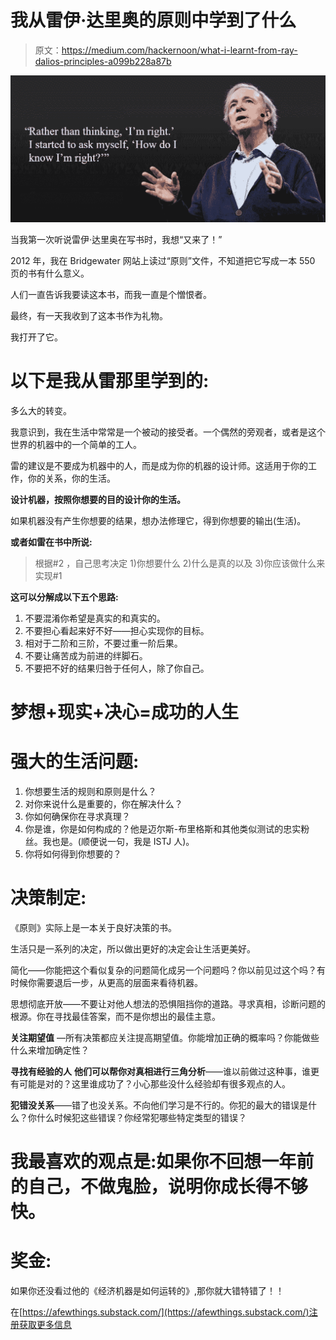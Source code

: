 # 我从雷伊·达里奥的原则中学到了什么

> 原文：<https://medium.com/hackernoon/what-i-learnt-from-ray-dalios-principles-a099b228a87b>

![](img/3500e057793d00c6d0eef4a956140fc1.png)

当我第一次听说雷伊·达里奥在写书时，我想“又来了！”

2012 年，我在 Bridgewater 网站上读过“原则”文件，不知道把它写成一本 550 页的书有什么意义。

人们一直告诉我要读这本书，而我一直是个憎恨者。

最终，有一天我收到了这本书作为礼物。

我打开了它。

# 以下是我从雷那里学到的:

多么大的转变。

我意识到，我在生活中常常是一个被动的接受者。一个偶然的旁观者，或者是这个世界的机器中的一个简单的工人。

雷的建议是不要成为机器中的人，而是成为你的机器的设计师。这适用于你的工作，你的关系，你的生活。

**设计机器，按照你想要的目的设计你的生活。**

如果机器没有产生你想要的结果，想办法修理它，得到你想要的输出(生活)。

**或者如雷在书中所说:**

> 根据#2 ，自己思考决定 1)你想要什么 2)什么是真的以及 3)你应该做什么来实现#1

**这可以分解成以下五个思路:**

1.  不要混淆你希望是真实的和真实的。
2.  不要担心看起来好不好——担心实现你的目标。
3.  相对于二阶和三阶，不要过重一阶后果。
4.  不要让痛苦成为前进的绊脚石。
5.  不要把不好的结果归咎于任何人，除了你自己。

# 梦想+现实+决心=成功的人生

# 强大的生活问题:

1.  你想要生活的规则和原则是什么？
2.  对你来说什么是重要的，你在解决什么？
3.  你如何确保你在寻求真理？
4.  你是谁，你是如何构成的？他是迈尔斯-布里格斯和其他类似测试的忠实粉丝。我也是。(顺便说一句，我是 ISTJ 人)。
5.  你将如何得到你想要的？

# 决策制定:

《原则》实际上是一本关于良好决策的书。

生活只是一系列的决定，所以做出更好的决定会让生活更美好。

简化——你能把这个看似复杂的问题简化成另一个问题吗？你以前见过这个吗？有时候你需要退后一步，从更高的层面来看待机器。

思想彻底开放——不要让对他人想法的恐惧阻挡你的道路。寻求真相，诊断问题的根源。你在寻找最佳答案，而不是你想出的最佳主意。

**关注期望值** —所有决策都应关注提高期望值。你能增加正确的概率吗？你能做些什么来增加确定性？

**寻找有经验的人** **他们可以帮你对真相进行三角分析**——谁以前做过这种事，谁更有可能是对的？这里谁成功了？小心那些没什么经验却有很多观点的人。

**犯错没关系**——错了也没关系。不向他们学习是不行的。你犯的最大的错误是什么？你什么时候犯这些错误？你经常犯哪些特定类型的错误？

# 我最喜欢的观点是:如果你不回想一年前的自己，不做鬼脸，说明你成长得不够快。

# 奖金:

如果你还没看过他的《经济机器是如何运转的》,那你就大错特错了！！

在[https://afewthings.substack.com/](https://afewthings.substack.com/)注册获取更多信息